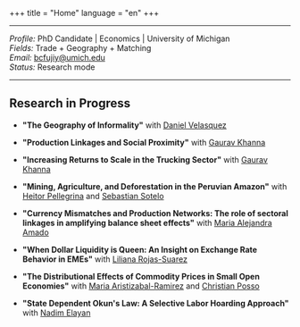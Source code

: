 
+++
title = "Home"
language = "en"
+++

---

*Profile:* PhD Candidate | Economics | University of Michigan \
*Fields:* Trade + Geography + Matching \
*Email:* bcfujiy@umich.edu \
*Status:* Research mode

---

## Research in Progress

* **"The Geography of Informality"** with [Daniel Velasquez](https://dvelasquezc.github.io/)

* **"Production Linkages and Social Proximity"** with [Gaurav Khanna](https://www.econgaurav.com/)

* **"Increasing Returns to Scale in the Trucking Sector"** with [Gaurav Khanna](https://www.econgaurav.com/)

* **"Mining, Agriculture, and Deforestation in the Peruvian Amazon"** with [Heitor Pellegrina](https://sites.google.com/site/heitorpellegrina/) and [Sebastian Sotelo](http://www-personal.umich.edu/~ssotelo/)

* **"Currency Mismatches and Production Networks: The role of sectoral linkages in amplifying balance sheet effects"** with [Maria Alejandra Amado](https://www.mariaamado.com/)

* **"When Dollar Liquidity is Queen: An Insight on Exchange Rate Behavior in EMEs"** with [Liliana Rojas-Suarez](https://www.cgdev.org/expert/liliana-rojas-suarez)

* **"The Distributional Effects of Commodity Prices in Small Open Economies"** with [Maria Aristizabal-Ramirez](https://lsa.umich.edu/econ/people/phd-students/maristi.html) and [Christian Posso](https://sites.google.com/site/christianpossosuarez/)

* **"State Dependent Okun's Law: A Selective Labor Hoarding Approach"** with [Nadim Elayan](https://lsa.umich.edu/econ/people/phd-students/nadim-elayan.html)